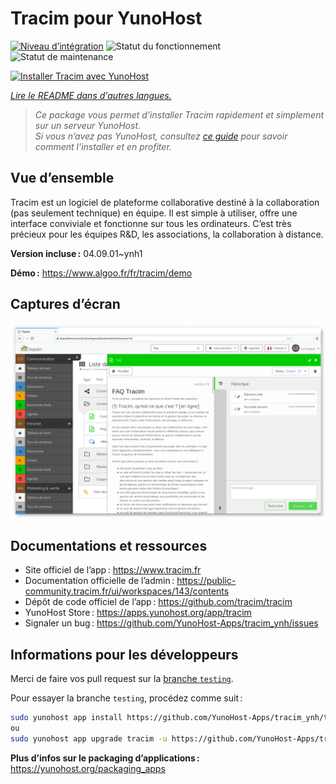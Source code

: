 <!--
Nota bene : ce README est automatiquement généré par <https://github.com/YunoHost/apps/tree/master/tools/readme_generator>
Il NE doit PAS être modifié à la main.
-->

# Tracim pour YunoHost

[![Niveau d’intégration](https://dash.yunohost.org/integration/tracim.svg)](https://dash.yunohost.org/appci/app/tracim) ![Statut du fonctionnement](https://ci-apps.yunohost.org/ci/badges/tracim.status.svg) ![Statut de maintenance](https://ci-apps.yunohost.org/ci/badges/tracim.maintain.svg)

[![Installer Tracim avec YunoHost](https://install-app.yunohost.org/install-with-yunohost.svg)](https://install-app.yunohost.org/?app=tracim)

*[Lire le README dans d'autres langues.](./ALL_README.md)*

> *Ce package vous permet d’installer Tracim rapidement et simplement sur un serveur YunoHost.*  
> *Si vous n’avez pas YunoHost, consultez [ce guide](https://yunohost.org/install) pour savoir comment l’installer et en profiter.*

## Vue d’ensemble

Tracim est un logiciel de plateforme collaborative destiné à la collaboration (pas seulement technique) en équipe. Il est simple à utiliser, offre une interface conviviale et fonctionne sur tous les ordinateurs. C’est très précieux pour les équipes R&D, les associations, la collaboration à distance.


**Version incluse :** 04.09.01~ynh1

**Démo :** <https://www.algoo.fr/fr/tracim/demo>

## Captures d’écran

![Capture d’écran de Tracim](./doc/screenshots/feature_app_document.png)

## Documentations et ressources

- Site officiel de l’app : <https://www.tracim.fr>
- Documentation officielle de l’admin : <https://public-community.tracim.fr/ui/workspaces/143/contents>
- Dépôt de code officiel de l’app : <https://github.com/tracim/tracim>
- YunoHost Store : <https://apps.yunohost.org/app/tracim>
- Signaler un bug : <https://github.com/YunoHost-Apps/tracim_ynh/issues>

## Informations pour les développeurs

Merci de faire vos pull request sur la [branche `testing`](https://github.com/YunoHost-Apps/tracim_ynh/tree/testing).

Pour essayer la branche `testing`, procédez comme suit :

```bash
sudo yunohost app install https://github.com/YunoHost-Apps/tracim_ynh/tree/testing --debug
ou
sudo yunohost app upgrade tracim -u https://github.com/YunoHost-Apps/tracim_ynh/tree/testing --debug
```

**Plus d’infos sur le packaging d’applications :** <https://yunohost.org/packaging_apps>
